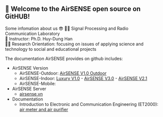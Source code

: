## 🤗 Welcome to the **AirSENSE** open source on GitHUB!
Some infomation about us 😎
🙋‍♀️ Signal Processing and Radio Communication Laboratory  
🧙 Instructor: Ph.D. Huy-Dung Han  
👩‍💻 Research Orientation: focusing on issues of applying science and technology to social and educational projects  

The documentation AirSENSE provides on github includes:
* AirSENSE Version
  * AirSENSE-Outdoor: [AirSENSE V1.0 Outdoor](https://github.com/Air-SENSE/AirSENSE-V1.0-Outdoor)
  * AirSENSE-Indoor: [Luxury V1.0](https://github.com/Air-SENSE/AirSENSE-Luxury) - [AirSENSE V3.0](https://github.com/Air-SENSE/AirSENSE-V3.0) - [AirSENSE V2.1](https://github.com/Air-SENSE/AirSENSE-V2.1)
  * AirSENSE-Mobile: 
* AirSENSE Server
  * [airsense.vn](http://airsense.vn/)
* Documentation
  * Introduction to Electronic and Communication Engineering (ET2000): [air meter and air purifier](https://github.com/Air-SENSE/ET2000-HUST-20191) 

<!--

**Here are some ideas to get you started:**

🙋‍♀️ A short introduction - what is your organization all about?
🌈 Contribution guidelines - how can the community get involved?
👩‍💻 Useful resources - where can the community find your docs? Is there anything else the community should know?
🍿 Fun facts - what does your team eat for breakfast?
🧙 Remember, you can do mighty things with the power of [Markdown](https://docs.github.com/github/writing-on-github/getting-started-with-writing-and-formatting-on-github/basic-writing-and-formatting-syntax)
-->
